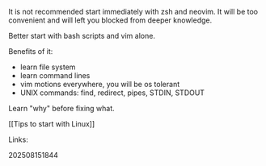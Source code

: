 It is not recommended start immediately with zsh and neovim. It will be too convenient and will left you blocked from deeper knowledge.

Better start with bash scripts and vim alone.

Benefits of it:
- learn file system
- learn command lines
- vim motions everywhere, you will be os tolerant
- UNIX commands: find, redirect, pipes, STDIN, STDOUT

Learn "why" before fixing what.

[[Tips to start with Linux]]


Links:

202508151844

